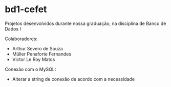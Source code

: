 # bd1-cefet

Projetos desenvolvidos durante nossa graduação, na disciplina de Banco de Dados I

Colaboradores:

- Arthur Severo de Souza
- Müller Penaforte Fernandes
- Victor Le Roy Matos

Conexão com o MySQL:

 - Alterar a string de conexão de acordo com a necessidade
